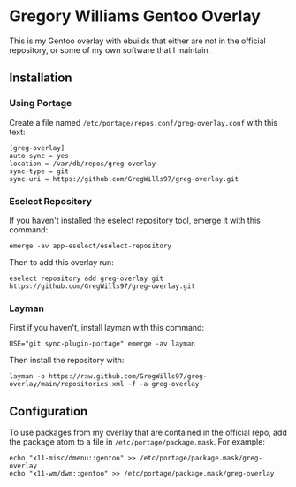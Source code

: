 # Gregory Williams Gentoo Overlay
This is my Gentoo overlay with ebuilds that either are not in the official repository, or some of my own software that I maintain.

## Installation
### Using Portage
Create a file named `/etc/portage/repos.conf/greg-overlay.conf` with this text:

	[greg-overlay]
	auto-sync = yes
	location = /var/db/repos/greg-overlay
	sync-type = git
	sync-uri = https://github.com/GregWills97/greg-overlay.git

### Eselect Repository
If you haven't installed the eselect repository tool, emerge it with this command:

	emerge -av app-eselect/eselect-repository

Then to add this overlay run:

	eselect repository add greg-overlay git https://github.com/GregWills97/greg-overlay.git

### Layman
First if you haven't, install layman with this command:

	USE="git sync-plugin-portage" emerge -av layman

Then install the repository with:

	layman -o https://raw.github.com/GregWills97/greg-overlay/main/repositories.xml -f -a greg-overlay

## Configuration
To use packages from my overlay that are contained in the official repo, add the package atom to a file in `/etc/portage/package.mask`. For example:

	echo "x11-misc/dmenu::gentoo" >> /etc/portage/package.mask/greg-overlay
	echo "x11-wm/dwm::gentoo" >> /etc/portage/package.mask/greg-overlay
